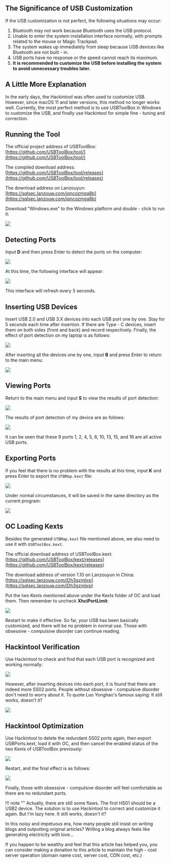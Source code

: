## The Significance of USB Customization

If the USB customization is not perfect, the following situations may occur:

1. Bluetooth may not work because Bluetooth uses the USB protocol.
1. Unable to enter the system installation interface normally, with prompts related to the mouse or Magic Trackpad.
2. The system wakes up immediately from sleep because USB devices like Bluetooth are not built - in.
3. USB ports have no response or the speed cannot reach its maximum.
3. **It is recommended to customize the USB before installing the system to avoid unnecessary troubles later.**

## A Little More Explanation

In the early days, the Hackintool was often used to customize USB. However, since macOS 11 and later versions, this method no longer works well. Currently, the most perfect method is to use USBToolBox in Windows to customize the USB, and finally use Hackintool for simple fine - tuning and correction.

## Running the Tool

The official project address of USBToolBox: [https://github.com/USBToolBox/tool/](https://github.com/USBToolBox/tool/)

The compiled download address: [https://github.com/USBToolBox/tool/releases](https://github.com/USBToolBox/tool/releases)

The download address on Lanzouyun: [https://sqlsec.lanzouw.com/iqncozmga8b](https://sqlsec.lanzouw.com/iqncozmga8b)

Download "Windows.exe" to the Windows platform and double - click to run it:

![](https://seanchang.github.io/picx-images-hosting/20241109/xuanyuan.me-16440521534887.webp) 

## Detecting Ports

Input **D** and then press Enter to detect the ports on the computer:

![](https://seanchang.github.io/picx-images-hosting/20241109/xuanyuan.me-16440524912550.webp) 

At this time, the following interface will appear:

![](https://seanchang.github.io/picx-images-hosting/20241109/xuanyuan.me-16440525512069.webp) 

This interface will refresh every 5 seconds.

## Inserting USB Devices

Insert USB 2.0 and USB 3.X devices into each USB port one by one. Stay for 5 seconds each time after insertion. If there are Type - C devices, insert them on both sides (front and back) and record respectively. Finally, the effect of port detection on my laptop is as follows:

![](https://seanchang.github.io/picx-images-hosting/20241109/xuanyuan.me-16440525963508.webp) 

After inserting all the devices one by one, input **B** and press Enter to return to the main menu:

![](https://seanchang.github.io/picx-images-hosting/20241109/xuanyuan.me-16440527625346.webp) 

## Viewing Ports

Return to the main menu and input **S** to view the results of port detection:

![](https://seanchang.github.io/picx-images-hosting/20241109/xuanyuan.me-16441622517201.webp) 

The results of port detection of my device are as follows:

![](https://seanchang.github.io/picx-images-hosting/20241109/xuanyuan.me-16440528379897.webp) 

It can be seen that these 9 ports 1, 2, 4, 5, 6, 10, 13, 15, and 16 are all active USB ports.

## Exporting Ports

If you feel that there is no problem with the results at this time, input **K** and press Enter to export the `UTBMap.kext` file:

![](https://seanchang.github.io/picx-images-hosting/20241109/xuanyuan.me-1644052964264.webp) 

Under normal circumstances, it will be saved in the same directory as the current program:

![](https://seanchang.github.io/picx-images-hosting/20241109/xuanyuan.me-16440529273682.webp)

## OC Loading Kexts

Besides the generated `UTBMap.kext` file mentioned above, we also need to use it with `USBToolBox.kext`.

The official download address of USBToolBox.kext: [https://github.com/USBToolBox/kext/releases](https://github.com/USBToolBox/kext/releases)

The download address of version 1.10 on Lanzouyun in China: [https://sqlsec.lanzouw.com/iDh3gzmlxsj](https://sqlsec.lanzouw.com/iDh3gzmlxsj)

Put the two Kexts mentioned above under the Kexts folder of OC and load them. Then remember to uncheck **XhciPortLimit**:

![](https://seanchang.github.io/picx-images-hosting/20241109/xuanyuan.me-1644055094772.webp) 

Restart to make it effective. So far, your USB has been basically customized, and there will be no problem in normal use. Those with obsessive - compulsive disorder can continue reading.

## Hackintool Verification

Use Hackintool to check and find that each USB port is recognized and working normally:

![](https://seanchang.github.io/picx-images-hosting/20241109/xuanyuan.me-16440576715931.webp) 

However, after inserting devices into each port, it is found that there are indeed more SS02 ports. People without obsessive - compulsive disorder don't need to worry about it. To quote Luo Yonghao's famous saying: It still works, doesn't it?

![](https://seanchang.github.io/picx-images-hosting/20241109/xuanyuan.me-16440624957394.webp) 

## Hackintool Optimization

Use Hackintool to delete the redundant SS02 ports again, then export USBPorts.kext, load it with OC, and then cancel the enabled status of the two Kexts of USBToolBox previously:

![](https://seanchang.github.io/picx-images-hosting/20241109/xuanyuan.me-16440634206476.webp) 

Restart, and the final effect is as follows:

![](https://seanchang.github.io/picx-images-hosting/20241109/xuanyuan.me-16440635134814.webp) 

Finally, those with obsessive - compulsive disorder will feel comfortable as there are no redundant ports.

!!! note ""
Actually, there are still some flaws. The first HS01 should be a USB2 device. The solution is to use Hackintool to correct and customize it again. But I'm lazy here. It still works, doesn't it?

In this noisy and impetuous era, how many people still insist on writing blogs and outputting original articles? Writing a blog always feels like generating electricity with love...

If you happen to be wealthy and feel that this article has helped you, you can consider making a donation to this article to maintain the high - cost server operation (domain name cost, server cost, CDN cost, etc.)